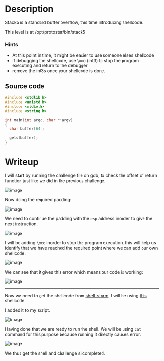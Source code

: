# Description 
Stack5 is a standard buffer overflow, this time introducing shellcode.

This level is at /opt/protostar/bin/stack5

### Hints

- At this point in time, it might be easier to use someone elses shellcode
- If debugging the shellcode, use \xcc (int3) to stop the program executing and return to the debugger
- remove the int3s once your shellcode is done.

## Source code
```C
#include <stdlib.h>
#include <unistd.h>
#include <stdio.h>
#include <string.h>

int main(int argc, char **argv)
{
  char buffer[64];

  gets(buffer);
}
```
# Writeup
I will start by running the challenge file on gdb, to check the offset of return function just like we did in the previous challenge.

![image](https://github.com/AKripper/COPS-CSOC/assets/167231621/2fd898fe-4027-4ea3-8564-f2db14cbe87c)

Now doing the required padding:

![image](https://github.com/AKripper/COPS-CSOC/assets/167231621/7338162c-ea7b-4f79-ad5d-02270d70f05e)

We need to continue the padding with the `esp` address inorder to give the next instruction.

![image](https://github.com/AKripper/COPS-CSOC/assets/167231621/a0c9cc8f-7f57-40c6-afa2-db74f3ada9a3)

I will be adding `\xcc` inorder to stop the program execution, this will help us identify that we have reached the required point where we can add our own shellcode.

![image](https://github.com/AKripper/COPS-CSOC/assets/167231621/93919a71-de1d-425c-a769-516be25d327d)

We can see that it gives this error which means our code is working:

![image](https://github.com/AKripper/COPS-CSOC/assets/167231621/13cefa06-114f-42ec-abaa-e532a916d04d)

---
Now we need to get the shellcode from [shell-storm](https://shell-storm.org/shellcode/index.html). I will be using [this](https://shell-storm.org/shellcode/files/shellcode-811.html) shellcode

I added it to my script.

![image](https://github.com/AKripper/COPS-CSOC/assets/167231621/d5f4c85f-0a0a-4028-9dc7-e12dde9b9c11)

Having done that we are ready to run the shell. We will be using `cat` command for this purpose because running it directly causes error.

![image](https://github.com/AKripper/COPS-CSOC/assets/167231621/2b4b0da0-c6bb-48e3-bfee-1ec6f0e0b0c8)

We thus get the shell and challenge si completed.
